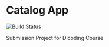 # Catalog App

[![Build Status](https://app.travis-ci.com/dzulfaqaraar/CatalogApp.svg?token=5FRgkzMwvnH5Tk6XdySy&branch=main)](https://app.travis-ci.com/dzulfaqaraar/CatalogApp)

Submission Project for Dicoding Course
